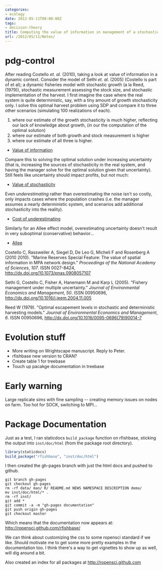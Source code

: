 ```yaml
---
categories:
- ecology
date: 2012-05-11T00:00:00Z
tags:
- decision-theory
title: Computing the value of information in management of a stochastic resource
url: /2012/05/11/Notes/
---
```


pdg-control
===========

After reading Costello _et. al._ (2010), taking a look at value of information in a dynamic context. 
Consider the model of Sethi _et. al._ (2005) (Costello is part of et al); a dynamic fisheries model with stochastic growth (a la Reed, (1979)), stochastic measurement assessing the stock size, and stochastic implementation of the harvest. 
I first imagine the case where the real system is quite deterministic, say, with a tiny amount of growth stochasticity only.  I solve this optimal harvest problem using SDP and compare it to three other scenarios (simulating 100 realizations of each). 

1. where our estimate of the growth stochasticity is much higher, reflecting our lack of knowledge about growth, (in our the computation of the optimal solution)
2.  where our estimate of both growth and stock measurement is higher
3. where our estimate of all three is higher. 

- [Value of information](https://github.com/cboettig/pdg_control/blob/70e899ea4ecc52317cb6ff91c21406cf665cbaa9/inst/examples/value_of_information.md)

Compare this to solving the optimal solution under increasing uncertainty (that is, increasing the sources of stochasticity in the real system, and having the manager solve for the optimal solution given that uncertainty).  Still feels like uncertainty should impact profits, but not much:

- [Value of stochasticity](https://github.com/cboettig/pdg_control/blob/0bda7ca2f32b80a7905d6cbc302223f8811bc033/inst/examples/value_of_information.md)

Even _underestimating_ rather than overestimating the noise isn't so costly, only impacts cases where the population crashes (i.e. the manager assumes a nearly deterministic system, and scenarios add additional stochasticity into the reality).

- [Cost of underestimating](https://github.com/cboettig/pdg_control/blob/da6e0b933450755319a16d92efa4745883baa792/inst/examples/cost_of_underestimating.md)

Similarly for an Allee effect model, overestimating uncertainty doesn't result in very suboptimal (conservative) behavior...

- [Allee](https://github.com/cboettig/pdg_control/blob/4b89252c276a3cf9881f598ffe2070cc1cafde4a/inst/examples/value_under_allee.md)




Costello C, Rassweiler A, Siegel D, De Leo G, Micheli F and
Rosenberg A (2010 2010). "Marine Reserves Special Feature: The
value of spatial information in MPA network design." _Proceedings
of the National Academy of Sciences_, *107*. ISSN 0027-8424, 
http://dx.doi.org/10.1073/pnas.0908057107

Sethi G, Costello C, Fisher A, Hanemann M and Karp L (2005).
"Fishery management under multiple uncertainty." _Journal of
Environmental Economics and Management_, *50*. ISSN 00950696,
http://dx.doi.org/10.1016/j.jeem.2004.11.005

Reed W (1979). "Optimal escapement levels in stochastic and
deterministic harvesting models." _Journal of Environmental
Economics and Management_, *6*. ISSN 00950696, 
http://dx.doi.org/10.1016/0095-0696(79)90014-7




Evolution stuff
===============

- More writing on Wrightscape manuscript.  Reply to Peter.
- rfishbase new version to CRAN? 
- Create table 1 for treebase
- Touch up pacakge documentation in treebase

Early warning
============

Large replicate sims with fine sampling -- creating memory issues on nodes on farm.  Too hot for SOCK, switching to MPI...



Package Documentation
=====================

Just as a test, I ran staticdocs `build_package` function on rfishbase, sticking the output into `inst/doc/html` (from the package root directory).  

```r 
library(staticdocs)
build_package("rfishbase", "inst/doc/html")
```

I then created the gh-pages branch with just the html docs and pushed to github.  

```
git branch gh-pages
git checkout gh-pages
rm -rf data/ man/ R/ README.md NEWS NAMESPACE DESCRIPTION demo/
mv inst/doc/html/* .
rm -rf inst/
git add *
git commit -a -m "gh-pages documentation"
git push origin gh-pages
git checkout master
```

Which means that the documentation now appears at: http://ropensci.github.com/rfishbase/

We can think about customizing the css to some ropensci standard if we like.  Should motivate me to get some more pretty examples in the documentation too.  I think there's a way to get vignettes to show up as well, will dig around a bit.  


Also created an index for all packages at http://ropensci.github.com

